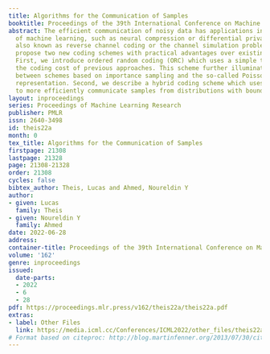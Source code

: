```yaml
---
title: Algorithms for the Communication of Samples
booktitle: Proceedings of the 39th International Conference on Machine Learning
abstract: The efficient communication of noisy data has applications in several areas
  of machine learning, such as neural compression or differential privacy, and is
  also known as reverse channel coding or the channel simulation problem. Here we
  propose two new coding schemes with practical advantages over existing approaches.
  First, we introduce ordered random coding (ORC) which uses a simple trick to reduce
  the coding cost of previous approaches. This scheme further illuminates a connection
  between schemes based on importance sampling and the so-called Poisson functional
  representation. Second, we describe a hybrid coding scheme which uses dithered quantization
  to more efficiently communicate samples from distributions with bounded support.
layout: inproceedings
series: Proceedings of Machine Learning Research
publisher: PMLR
issn: 2640-3498
id: theis22a
month: 0
tex_title: Algorithms for the Communication of Samples
firstpage: 21308
lastpage: 21328
page: 21308-21328
order: 21308
cycles: false
bibtex_author: Theis, Lucas and Ahmed, Noureldin Y
author:
- given: Lucas
  family: Theis
- given: Noureldin Y
  family: Ahmed
date: 2022-06-28
address:
container-title: Proceedings of the 39th International Conference on Machine Learning
volume: '162'
genre: inproceedings
issued:
  date-parts:
  - 2022
  - 6
  - 28
pdf: https://proceedings.mlr.press/v162/theis22a/theis22a.pdf
extras:
- label: Other Files
  link: https://media.icml.cc/Conferences/ICML2022/other_files/theis22a-supp.zip
# Format based on citeproc: http://blog.martinfenner.org/2013/07/30/citeproc-yaml-for-bibliographies/
---
```

